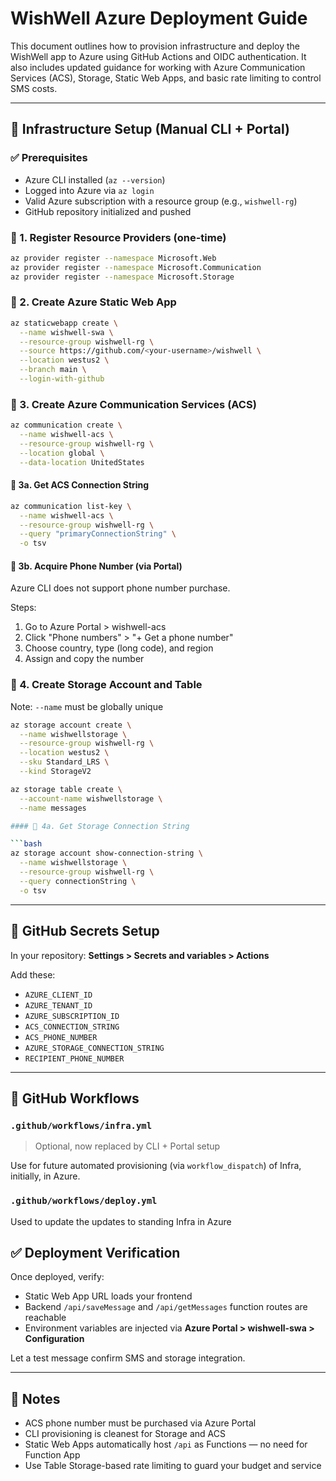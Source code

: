 # WishWell Azure Deployment Guide

This document outlines how to provision infrastructure and deploy the WishWell app to Azure using GitHub Actions and OIDC authentication. It also includes updated guidance for working with Azure Communication Services (ACS), Storage, Static Web Apps, and basic rate limiting to control SMS costs.

---

## 🚀 Infrastructure Setup (Manual CLI + Portal)

### ✅ Prerequisites

- Azure CLI installed (`az --version`)
- Logged into Azure via `az login`
- Valid Azure subscription with a resource group (e.g., `wishwell-rg`)
- GitHub repository initialized and pushed

### 🔹 1. Register Resource Providers (one-time)

```bash
az provider register --namespace Microsoft.Web
az provider register --namespace Microsoft.Communication
az provider register --namespace Microsoft.Storage
```

### 🔹 2. Create Azure Static Web App

```bash
az staticwebapp create \
  --name wishwell-swa \
  --resource-group wishwell-rg \
  --source https://github.com/<your-username>/wishwell \
  --location westus2 \
  --branch main \
  --login-with-github
```

### 🔹 3. Create Azure Communication Services (ACS)

```bash
az communication create \
  --name wishwell-acs \
  --resource-group wishwell-rg \
  --location global \
  --data-location UnitedStates
```

#### 🔹 3a. Get ACS Connection String

```bash
az communication list-key \
  --name wishwell-acs \
  --resource-group wishwell-rg \
  --query "primaryConnectionString" \
  -o tsv
```

#### 🔹 3b. Acquire Phone Number (via Portal)

Azure CLI does not support phone number purchase.

Steps:

1. Go to Azure Portal > wishwell-acs
2. Click "Phone numbers" > "+ Get a phone number"
3. Choose country, type (long code), and region
4. Assign and copy the number

### 🔹 4. Create Storage Account and Table

Note: `--name` must be globally unique

```bash
az storage account create \
  --name wishwellstorage \
  --resource-group wishwell-rg \
  --location westus2 \
  --sku Standard_LRS \
  --kind StorageV2

az storage table create \
  --account-name wishwellstorage \
  --name messages

#### 🔹 4a. Get Storage Connection String

```bash
az storage account show-connection-string \
  --name wishwellstorage \
  --resource-group wishwell-rg \
  --query connectionString \
  -o tsv
```

---

## 🔐 GitHub Secrets Setup

In your repository: **Settings > Secrets and variables > Actions**

Add these:

- `AZURE_CLIENT_ID`
- `AZURE_TENANT_ID`
- `AZURE_SUBSCRIPTION_ID`
- `ACS_CONNECTION_STRING`
- `ACS_PHONE_NUMBER`
- `AZURE_STORAGE_CONNECTION_STRING`
- `RECIPIENT_PHONE_NUMBER`

---

## 🧱 GitHub Workflows

### `.github/workflows/infra.yml`

> Optional, now replaced by CLI + Portal setup

Use for future automated provisioning (via `workflow_dispatch`) of Infra, initially, in Azure.

### `.github/workflows/deploy.yml`

Used to update the updates to standing Infra in Azure


## ✅ Deployment Verification

Once deployed, verify:

- Static Web App URL loads your frontend
- Backend `/api/saveMessage` and `/api/getMessages` function routes are reachable
- Environment variables are injected via **Azure Portal > wishwell-swa > Configuration**

Let a test message confirm SMS and storage integration.

---

## 📌 Notes

- ACS phone number must be purchased via Azure Portal
- CLI provisioning is cleanest for Storage and ACS
- Static Web Apps automatically host `/api` as Functions — no need for Function App
- Use Table Storage-based rate limiting to guard your budget and service

